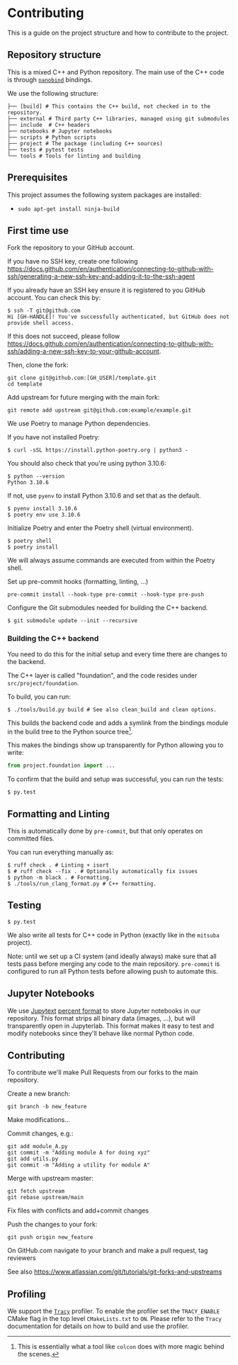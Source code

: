 # Contributing

This is a guide on the project structure and how to contribute to the project.




## Repository structure

This is a mixed C++ and Python repository.
The main use of the C++ code is through [`nanobind`](https://nanobind.readthedocs.io/en/latest/index.html) bindings.

We use the following structure:

```
├── [build] # This contains the C++ build, not checked in to the repository.
├── external # Third party C++ libraries, managed using git submodules
├── include  # C++ headers
├── notebooks # Jupyter notebooks
├── scripts # Python scripts
├── project # The package (including C++ sources)
├── tests # pytest tests
└── tools # Tools for linting and building
```

## Prerequisites

This project assumes the following system packages are installed:

- `sudo apt-get install ninja-build`

## First time use

Fork the repository to your GitHub account.

If you have no SSH key, create one following https://docs.github.com/en/authentication/connecting-to-github-with-ssh/generating-a-new-ssh-key-and-adding-it-to-the-ssh-agent

If you already have an SSH key ensure it is registered to you GitHub account. You can check this by:

```shell-session
$ ssh -T git@github.com
Hi [GH-HANDLE]! You've successfully authenticated, but GitHub does not provide shell access.
```

If this does not succeed, please follow https://docs.github.com/en/authentication/connecting-to-github-with-ssh/adding-a-new-ssh-key-to-your-github-account.

Then, clone the fork:
```shell-session
git clone git@github.com:[GH_USER]/template.git
cd template
```

Add upstream for future merging with the main fork:
```shell-session
git remote add upstream git@github.com:example/example.git
```

We use Poetry to manage Python dependencies.

If you have not installed Poetry:

```shell-session
$ curl -sSL https://install.python-poetry.org | python3 -
```

You should also check that you're using python 3.10.6:

```shell-session
$ python --version
Python 3.10.6
```

If not, use `pyenv` to install Python 3.10.6 and set that as the default.

```shell-session
$ pyenv install 3.10.6
$ poetry env use 3.10.6
```

Initialize Poetry and enter the Poetry shell (virtual environment).

```shell-session
$ poetry shell
$ poetry install
```

We will always assume commands are executed from within the Poetry shell.

Set up pre-commit hooks (formatting, linting, ...)

```shell-session
pre-commit install --hook-type pre-commit --hook-type pre-push
```

Configure the Git submodules needed for building the C++ backend.

```shell-session
$ git submodule update --init --recursive
```

### Building the C++ backend

You need to do this for the initial setup and every time there are changes to the backend.

The C++ layer is called "foundation", and the code resides under `src/project/foundation`.

To build, you can run:

```shell-session
$ ./tools/build.py build # See also clean_build and clean options.
```

This builds the backend code and adds a symlink from the bindings module in the build tree to the Python source tree[^1].

[^1]: This is essentially what a tool like `colcon` does with more magic behind the scenes.

This makes the bindings show up transparently for Python allowing you to write:

```python
from project.foundation import ...
```

To confirm that the build and setup was successful, you can run the tests:

```shell-session
$ py.test
```

## Formatting and Linting

This is automatically done by `pre-commit`, but that only operates on committed files.

You can run everything manually as:

```shell-session
$ ruff check . # Linting + isort
$ # ruff check --fix . # Optionally automatically fix issues
$ python -m black . # Formatting.
$ ./tools/run_clang_format.py # C++ formatting.
```

## Testing

```shell-session
$ py.test
```

We also write all tests for C++ code in Python (exactly like in the `mitsuba` project).

Note: until we set up a CI system (and ideally always) make sure that all tests pass before merging any code to the main repository.
`pre-commit` is configured to run all Python tests before allowing push to automate this.


## Jupyter Notebooks

We use [Jupytext](https://github.com/mwouts/jupytext) [percent format](https://github.com/mwouts/jupytext/blob/main/docs/formats.md#The-percent-format) to store Jupyter notebooks in our repository.
This format strips all binary data (images, ...), but will transparently open in Jupyterlab.
This format makes it easy to test and modify notebooks since they'll behave like normal Python code.


## Contributing
To contribute we'll make Pull Requests from our forks to the main repository.

Create a new branch:
```shell-session
git branch -b new_feature
```

Make modifications...

Commit changes, e.g.:
```shell-session
git add module_A.py
git commit -m "Adding module A for doing xyz"
git add utils.py
git commit -m "Adding a utility for module A"
```

Merge with upstream master:
```shell-session
git fetch upstream
git rebase upstream/main
```

Fix files with conflicts and add+commit changes

Push the changes to your fork:
```shell-session
git push origin new_feature
```

On GitHub.com navigate to your branch and make a pull request, tag reviewers

See also https://www.atlassian.com/git/tutorials/git-forks-and-upstreams

## Profiling

We support the [`Tracy`](https://github.com/wolfpld/tracy) profiler.
To enable the profiler set the `TRACY_ENABLE` CMake flag in the top level `CMakeLists.txt` to `ON`.
Please refer to the `Tracy` documentation for details on how to build and use the profiler.
